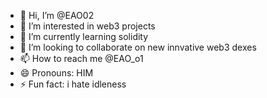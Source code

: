- 👋 Hi, I’m @EAO02
- 👀 I’m interested in web3 projects
- 🌱 I’m currently learning solidity
- 💞️ I’m looking to collaborate on new innvative web3 dexes
- 📫 How to reach me @EAO_o1
- 😄 Pronouns: HIM
- ⚡ Fun fact: i hate idleness

<!---
EAO02/EAO02 is a ✨ special ✨ repository because its `README.md` (this file) appears on your GitHub profile.
You can click the Preview link to take a look at your changes.
--->
